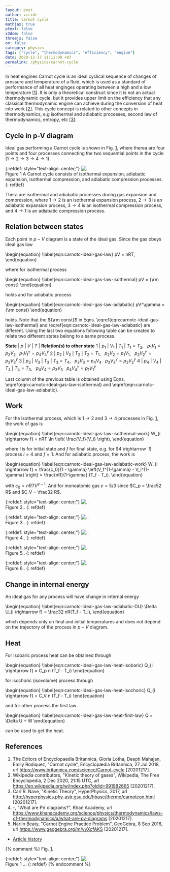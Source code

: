 ```yaml
---
layout: post
author: viridi
title: carnot cycle
mathjax: true
ptext: false
x3dom: false
threejs: false
oo: false
category: physics
tags: ["cycle", "thermodynamics", "efficiency", "engine"]
date: 2020-12-17 11:11:00 +07
permalink: /physics/carnot-cycle
---
```

In heat engines Carnot cycle is an ideal cyclical sequence of changes of pressure and temperature of a fluid, which is used as a standard of performance of all heat enginges operating between a high and a low temperature [[1](#ref1)]. It is only a theoretical construct since it is not an actual thermodynamic cycle, but it provides upper limit on the efficiency that any classical thermodynamic engine can achieve during the conversion of heat into work [[2](#ref2)]. This cycle concept is related to other concepts in thermodynamics, e.g isothermal and adiabatic processes, second law of thermodynamics, entropy, etc [[3](#ref3)].


## Cycle in p-V diagram
Ideal gas performing a Carnot cycle is shown in Fig. <a href="#fig:carnotc-carnot-cycle">1</a>, where therea are four points and four processes connecting the two sequential points in the cycle ($1 \rightarrow 2 \rightarrow 3 \rightarrow 4 \rightarrow 1$).

{:refdef: style="text-align: center;"}
![..](/assets/img/phys/thermodynamics/carnot-cycle.png)
<br />
Figure <a name="fig:carnotc-carnot-cycle">1</a> A Carnot cycle consists of isothermal expansion, adiabatic expansion, isothermal compression, and adiabatic compression processes.
{: refdef}

Thera are isothermal and adiabatic processes during gas expansion and compression, where $1 \rightarrow 2$ is an isothermal expansion process, $2 \rightarrow 3$ is an adiabatic expansion process, $3 \rightarrow 4$ is an isothermal compression process, and $4 \rightarrow 1$ is an adiabatic compression process.


## Relation between states
Each point in $p-V$ diagram is a state of the ideal gas. Since the gas obeys ideal gas law

\begin{equation}
\label{eqn:carnotc-ideal-gas-law}
pV = nRT,
\end{equation}

where for isothermal process

\begin{equation}
\label{eqn:carnotc-ideal-gas-law-isothermal}
pV = {\rm const}
\end{equation}

holds and for adiabatic process

\begin{equation}
\label{eqn:carnotc-ideal-gas-law-adiabatic}
pV^\gamma = {\rm const}
\end{equation}

holds. Note that the ${\rm const}$ in Eqns. \eqref{eqn:carnotc-ideal-gas-law-isothermal} and \eqref{eqn:carnotc-ideal-gas-law-adiabatic} are different. Using the last two equations following table can be created to relate two different states belong to a same process.

**State** | $p$ | $V$ | $T$ | **Relation(s) to other state**
1 | $p_1$ | $V_1$ | $T_1$ | $T_1 = T_2$, &nbsp; $p_1 V_1 = p_2 V_2$ &nbsp; $p_1 V_1^\gamma = p_4 V_4^\gamma$
2 | $p_2$ | $V_2$ | $T_2$ | $T_2 = T_1$, &nbsp; $p_2 V_2 = p_1 V_1$, &nbsp; $p_2 V_2^\gamma = p_3 V_3^\gamma$
3 | $p_3$ | $V_3$ | $T_3$ | $T_3 = T_4$, &nbsp; $p_3 V_3 = p_4 V_4$ &nbsp; $p_3 V_3^\gamma = p_2 V_2^\gamma$
4 | $p_4$ | $V_4$ | $T_4$ | $T_4 = T_3$, &nbsp; $p_4 V_4 = p_3 V_3$ &nbsp; $p_4 V_4^\gamma = p_1 V_1^\gamma$

Last column of the previous table is obtained using Eqns. \eqref{eqn:carnotc-ideal-gas-law-isothermal} and \eqref{eqn:carnotc-ideal-gas-law-adiabatic}.


## Work
For the isothermal process, which is $1 \rightarrow 2$ and $3 \rightarrow 4$ processes in Fig. <a href="#fig:carnotc-carnot-cycle">1</a>, the work of gas is

\begin{equation}
\label{eqn:carnotc-ideal-gas-law-isothermal-work}
W_{i \rightarrow f} = nRT \ln \left( \frac{V_f}{V_i} \right),
\end{equation}

where $i$ is for initial state and $f$ for final state, e.g. for $4 \rightarrow `$ process $i = 4$ and $f = 1$. And for adiabatic process, the work is

\begin{equation}
\label{eqn:carnotc-ideal-gas-law-adiabatic-work}
W_{i \rightarrow f} = \frac{c_0}{1 - \gamma} \left(V_f^{1-\gamma} - V_i^{1-\gamma} \right) = \frac{nR}{1-\gamma} (T_f - T_i).
\end{equation}

with $c_0 = nRTV^{\gamma - 1}$. And for monoatomic gas $\gamma = 5/3$ since $C_p = \frac52 R$ and $C_V = \frac32 R$.

{:refdef: style="text-align: center;"}
![..](/assets/img/phys/thermodynamics/carnot-cycle-work-isothermal-expansion.png)
<br />
Figure <a name="fig:carnotc-carnot-cycle-work-isothermal-expansion">2</a>..
{: refdef}

{:refdef: style="text-align: center;"}
![..](/assets/img/phys/thermodynamics/carnot-cycle-work-adiabatic-expansion.png)
<br />
Figure <a name="fig:carnotc-carnot-cycle-work-adiabatic-expansion">3</a>..
{: refdef}

{:refdef: style="text-align: center;"}
![..](/assets/img/phys/thermodynamics/carnot-cycle-work-isothermal-compression.png)
<br />
Figure <a name="fig:carnotc-carnot-cycle-work-isothermal-compression">4</a>..
{: refdef}

{:refdef: style="text-align: center;"}
![..](/assets/img/phys/thermodynamics/carnot-cycle-work-adiabatic-compression.png)
<br />
Figure <a name="fig:carnotc-carnot-cycle-work-adiabatic-compression">5</a>..
{: refdef}

{:refdef: style="text-align: center;"}
![..](/assets/img/phys/thermodynamics/carnot-cycle-work-total.png)
<br />
Figure <a name="fig:carnotc-carnot-cycle-work-total">6</a>..
{: refdef}


## Change in internal energy
An ideal gas for any process will have change in internal energy

\begin{equation}
\label{eqn:carnotc-ideal-gas-law-adiabatic-DU}
\Delta U_{i \rightarrow f} = \frac32 nR(T_f - T_i),
\end{equation}

which depends only on final and initial temperatures and does not depend on the trajectory of the process in $p-V$ diagram.


## Heat
For isobaric process heat can be obtained through

\begin{equation}
\label{eqn:carnotc-ideal-gas-law-heat-isobaric}
Q_{i \rightarrow f} = C_p n (T_f - T_i)
\end{equation}

for isochoric (isovolume) process through

\begin{equation}
\label{eqn:carnotc-ideal-gas-law-heat-isochoric}
Q_{i \rightarrow f} = C_V n (T_f - T_i)
\end{equation}

and for other process the first law

\begin{equation}
\label{eqn:carnotc-ideal-gas-law-heat-first-law}
Q = \Delta U + W
\end{equation}

can be used to get the heat.


## References
1. <a name="ref1"></a>The Editors of Encyclopaedia Britannica, Gloria Lotha, Deepti Mahajan, Emily Rodiquez, "Carnot cycle", Encyclopædia Britannica, 27 Jul 2018, url <https://www.britannica.com/science/Carnot-cycle> [20201217].
2. <a name="ref2"></a>Wikipedia contributors, "Kinetic theory of gases", Wikipedia, The Free Encyclopedia, 2 Dec 2020, 21:15 UTC, url <https://en.wikipedia.org/w/index.php?oldid=991982665> [20201217].
3. <a name="ref3"></a>Carl R. Nave, "Kinetic Theory", HyperPhysics, 2017, url <http://hyperphysics.phy-astr.gsu.edu/hbase/thermo/carnotcon.html> [20201217].
4. <a name="ref4"></a>-, "What are PV diagrams?", Khan Academy, url <https://www.khanacademy.org/science/physics/thermodynamics/laws-of-thermodynamics/a/what-are-pv-diagrams> [20201217].
5. <a name="ref5"></a>Narlin Beaty, "Carnot Engine Practice Problem", GeoGebra, 8 Sep 2016, url <https://www.geogebra.org/m/vyXcfAKS> [20201217].

+ [Article history](https://github.com/butiran/butiran.github.io/commits/master/_posts/phys/2020-12-17-carnot-cycle.md)

{% comment %}
Fig. <a href="#fig:x">1</a>.

{:refdef: style="text-align: center;"}
![..](/assets/img/phys/x.png)
<br />
Figure <a name="fig:x">1</a> ...
{: refdef}
{% endcomment %}
